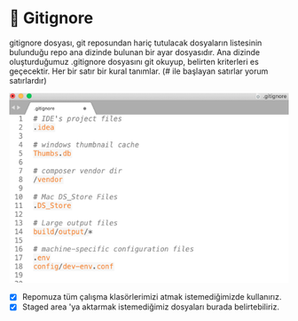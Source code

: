 # 🛑 Gitignore

gitignore dosyası, git reposundan hariç tutulacak dosyaların listesinin bulunduğu repo ana dizinde  bulunan bir ayar dosyasıdır. Ana dizinde oluşturduğumuz .gitignore dosyasını git okuyup, belirten kriterleri es geçecektir. Her bir satır bir kural tanımlar. (# ile başlayan satırlar yorum satırlardır)

![](../.gitbook/assets/screenshot-gitignore-contents.png)

* [x] Repomuza tüm çalışma klasörlerimizi atmak istemediğimizde kullanırız.
* [x] Staged area 'ya aktarmak istemediğimiz dosyaları burada belirtebiliriz.
